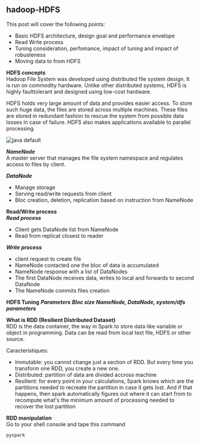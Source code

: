 ## hadoop-HDFS

This post will cover the following points:
- Basic HDFS architecture, design goal and performance envelope 
- Read Write process
- Tuning consideration, perfomance, impact of tuning and impact of robusteness
- Moving data to from HDFS

**HDFS concepts**  
Hadoop File System was developed using distributed file system design. It is run on commodity hardware. Unlike other distributed systems, HDFS is highly faulttolerant and designed using low-cost hardware.  

HDFS holds very large amount of data and provides easier access. To store such huge data, the files are stored across multiple machines. These files are stored in redundant fashion to rescue the system from possible data losses in case of failure. HDFS also makes applications available to parallel processing

![java default](https://raw.github.com/mbonaci/mbo-spark/master/resources/java-default.PNG)

***NameNode***  
A master server that manages the file system namespace and regulates access to files by client.

***DataNode***  
- Manage storage
- Serving read/write requests from client
- Bloc creation, deletion, replication based on instruction from NameNode

**Read/Write process**  
***Read process***
- Client gets DataNode list from NameNode
- Read from replicat closest to reader

***Write process*** 
- client request to create file
- NameNode contacted one the bloc of data is accumulated
- NameNode response with a list of DataNodes
- The first DataNode receives data, writes to local and forwards to second DataNode
- The NameNode commits files creation

**HDFS Tuning**
***Parameters***
***Bloc size***
***NameNode, DataNode, system/dfs parameters***


**What is RDD (Resilient Distributed Dataset)**  
RDD is the data container, the way in Spark to store data like variable or object in programming.
Data can be read from local text file, HDFS or other source. 
  
Caracteristiques:
- Immutable: you cannot change just a section of RDD. But every time you transform one RDD, you create a new one.  
- Distributed: partition of data are divided accross machine
- Resilient: for every point in your calculations, Spark knows which are the partitions needed to recreate the partition in case it gets lost. And if that happens, then spark automatically figures out where it can start from to recompute what's the minimum amount of processing needed to recover the lost partition

**RDD manipulation**  
Go to your shell console and tape this command
```sh
pyspark
